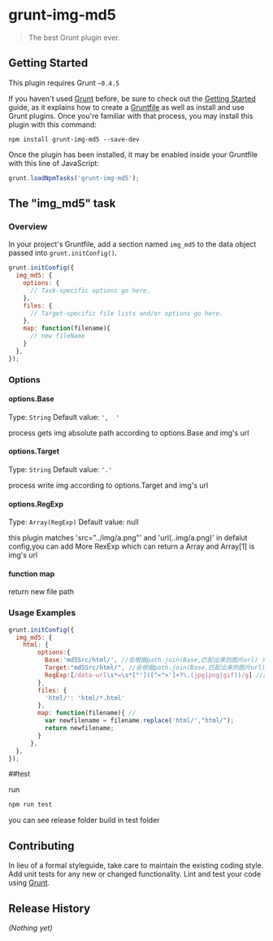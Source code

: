 # grunt-img-md5

> The best Grunt plugin ever.

## Getting Started
This plugin requires Grunt `~0.4.5`

If you haven't used [Grunt](http://gruntjs.com/) before, be sure to check out the [Getting Started](http://gruntjs.com/getting-started) guide, as it explains how to create a [Gruntfile](http://gruntjs.com/sample-gruntfile) as well as install and use Grunt plugins. Once you're familiar with that process, you may install this plugin with this command:

```shell
npm install grunt-img-md5 --save-dev
```

Once the plugin has been installed, it may be enabled inside your Gruntfile with this line of JavaScript:

```js
grunt.loadNpmTasks('grunt-img-md5');
```

## The "img_md5" task

### Overview
In your project's Gruntfile, add a section named `img_md5` to the data object passed into `grunt.initConfig()`.

```js
grunt.initConfig({
  img_md5: {
    options: {
      // Task-specific options go here.
    },
    files: {
      // Target-specific file lists and/or options go here.
    },
    map: function(filename){ 
      // new fileName
    }
  },
});
```

### Options

#### options.Base
Type: `String`
Default value: `',  '`

process gets img absolute path according to options.Base and img's url

#### options.Target
Type: `String`
Default value: `'.'`

process write img according to options.Target and img's url

#### options.RegExp
Type: `Array(RegExp)`
Default value: null

this plugin matches 'src="../img/a.png"' and 'url(..img/a.png)' in defalut config,you can add More RexExp which can 
return a Array and Array[1] is img's url 

#### function map

return new file path

### Usage Examples

```js
grunt.initConfig({
  img_md5: {
    html: {
        options:{
          Base:'md5Src/html/', //会根据path.join(Base,匹配出来的图片url) 来确定源图片文件的url
          Target:"md5Src/html/", //会根据path.join(Base,匹配出来的图片url) 来确定新图片文件的url
          RegExp:[/data-url\s*=\s*["']([^<">']+?\.(jpg|png|gif))/g] //额外的正则表达式匹配，期望返回类似"../img/a.png"类的结果
        },
        files: {
          'html/': 'html/*.html'
        },
        map: function(filename){ //
          var newfilename = filename.replace('html/',"html/");
          return newfilename;
        }
      },
  },
});
```


##test

run

```js
npm run test
```
you can see release folder build in test folder

## Contributing
In lieu of a formal styleguide, take care to maintain the existing coding style. Add unit tests for any new or changed functionality. Lint and test your code using [Grunt](http://gruntjs.com/).

## Release History
_(Nothing yet)_
